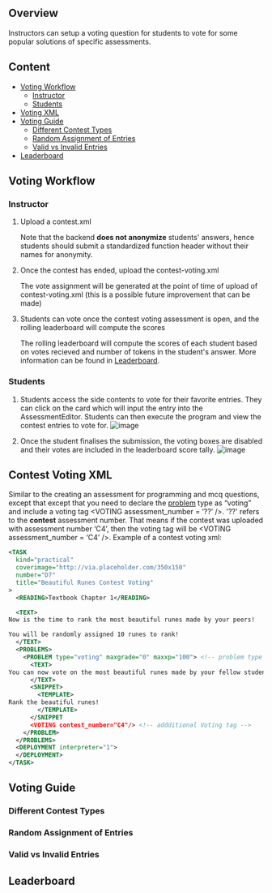 ## Overview

Instructors can setup a voting question for students to vote for some popular solutions of specific assessments.

## Content

- [Voting Workflow](#voting-workflow)
   - [Instructor](#instructor)
   - [Students](#students)
- [Voting XML](#contest-voting-xml)
- [Voting Guide](#voting-guide)
  - [Different Contest Types](#different-contest-types)
  - [Random Assignment of Entries](#random-assignment-of-entries)
  - [Valid vs Invalid Entries](#valid-vs-invalid-entries)
- [Leaderboard](#leaderboard)
## Voting Workflow

### Instructor

1. Upload a contest.xml
    
   Note that the backend **does not anonymize** students' answers, hence students should submit a standardized function header without their names for anonymity.
2. Once the contest has ended, upload the contest-voting.xml

   The vote assignment will be generated at the point of time of upload of contest-voting.xml (this is a possible future improvement that can be made)
3. Students can vote once the contest voting assessment is open, and the rolling leaderboard will compute the scores 

   The rolling leaderboard will compute the scores of each student based on votes recieved and number of tokens in the student's answer. More information can be found in [Leaderboard](#leaderboard).
### Students
1. Students access the side contents to vote for their favorite entries. They can click on the card which will input the entry into the AssessmentEditor.
Students can then execute the program and view the contest entries to vote for.
![image](https://user-images.githubusercontent.com/51410656/120003514-67486080-c008-11eb-9e06-c585985937e9.png)

2. Once the student finalises the submission, the voting boxes are disabled and their votes are included in the leaderboard score tally.
![image](https://user-images.githubusercontent.com/51410656/120004034-e342a880-c008-11eb-9bf9-d6d3bffde054.png)

## Contest Voting XML
Similar to the creating an assessment for programming and mcq questions, except that except that you need to declare the [problem](https://github.com/source-academy/general/blob/master/instructor/assessment/README.md#problem) type as “voting” and include a voting tag \<VOTING assessment_number
= ‘??’ \/\>. '??' refers to the **contest** assessment number. That means if the contest was uploaded with assessment number ‘C4’, then the voting tag will be \<VOTING assessment_number = ‘C4’ \/\>.
Example of a contest voting xml: 
```xml
<TASK 
  kind="practical" 
  coverimage="http://via.placeholder.com/350x150"
  number="D7" 
  title="Beautiful Runes Contest Voting"
>
  <READING>Textbook Chapter 1</READING>

  <TEXT>
Now is the time to rank the most beautiful runes made by your peers!

You will be randomly assigned 10 runes to rank!
  </TEXT>
  <PROBLEMS>
    <PROBLEM type="voting" maxgrade="0" maxxp="100"> <!-- problem type is "voting"-->
      <TEXT>
You can now vote on the most beautiful runes made by your fellow students!
      </TEXT>
      <SNIPPET>
        <TEMPLATE>
Rank the beautiful runes!
        </TEMPLATE>
      </SNIPPET
      <VOTING contest_number="C4"/> <!-- addditional Voting tag -->
    </PROBLEM>
  </PROBLEMS>
  <DEPLOYMENT interpreter="1">
  </DEPLOYMENT>
</TASK>
```
## Voting Guide

### Different Contest Types

### Random Assignment of Entries

### Valid vs Invalid Entries

## Leaderboard
